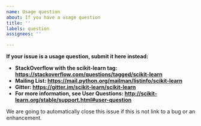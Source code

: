 ```yaml
---
name: Usage question
about: If you have a usage question
title: ''
labels: question
assignees: ''

---
```


**If your issue is a usage question, submit it here instead:**
- **StackOverflow with the scikit-learn tag: https://stackoverflow.com/questions/tagged/scikit-learn**
- **Mailing List: https://mail.python.org/mailman/listinfo/scikit-learn**
- **Gitter: https://gitter.im/scikit-learn/scikit-learn**
- **For more information, see User Questions: http://scikit-learn.org/stable/support.html#user-question**

We are going to automatically close this issue if this is not link to a bug or
an enhancement.

